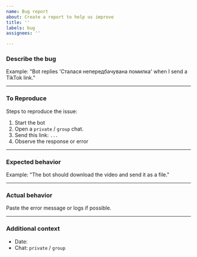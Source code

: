 ```yaml
---
name: Bug report
about: Create a report to help us improve
title: ''
labels: bug
assignees: ''

---
```


### Describe the bug
Example: "Bot replies 'Сталася непередбачувана помилка' when I send a TikTok link."

---

### To Reproduce  
Steps to reproduce the issue:
1. Start the bot  
2. Open a `private` / `group` chat.
3. Send this link: `...`  
4. Observe the response or error  

---

### Expected behavior  
Example: "The bot should download the video and send it as a file."

---

### Actual behavior  
Paste the error message or logs if possible.  

---

### Additional context
- Date:
- Chat: `private` / `group`
